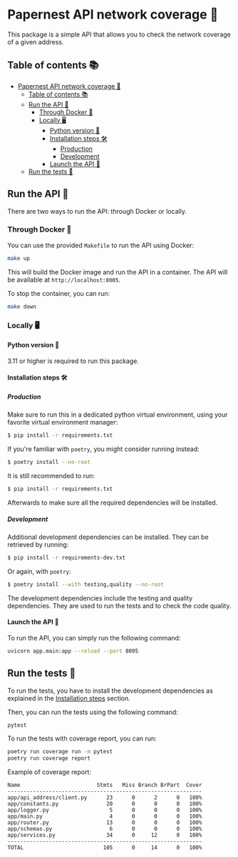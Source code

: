 # Papernest API network coverage 📡
This package is a simple API that allows you to check the network coverage of a given address.

## Table of contents 📚

- [Papernest API network coverage 📡](#papernest-api-network-coverage-)
  - [Table of contents 📚](#table-of-contents-)
  - [Run the API 🚀](#run-the-api-)
    - [Through Docker 🐳](#through-docker-)
    - [Locally 🖥️](#locally-️)
      - [Python version 🐍](#python-version-)
      - [Installation steps 🛠️](#installation-steps-️)
        - [Production](#production)
        - [Development](#development)
      - [Launch the API 🚀](#launch-the-api-)
  - [Run the tests 🧪](#run-the-tests-)

## Run the API 🚀
There are two ways to run the API: through Docker or locally.

### Through Docker 🐳
You can use the provided `Makefile` to run the API using Docker:
```bash
make up
```
This will build the Docker image and run the API in a container. The API will be available at `http://localhost:8005`.

To stop the container, you can run:
```bash
make down
```

### Locally 🖥️
#### Python version 🐍
3.11 or higher is required to run this package.

#### Installation steps 🛠️

##### Production
Make sure to run this in a dedicated python virtual environment, using your favorite virtual
environment manager:
```bash
$ pip install -r requirements.txt
```
If you're familiar with `poetry`, you might consider running instead:
```bash
$ poetry install --no-root
```
It is still recommended to run:
```bash
$ pip install -r requirements.txt
```
Afterwards to make sure all the required dependencies will be installed.

##### Development
Additional development dependencies can be installed. They can be retrieved by running:
```bash
$ pip install -r requirements-dev.txt
```
Or again, with `poetry`:
```bash
$ poetry install --with testing,quality --no-root
```
The development dependencies include the testing and quality dependencies. They are used to run the 
tests and to check the code quality.

#### Launch the API 🚀
To run the API, you can simply run the following command:
```bash
uvicorn app.main:app --reload --port 8005
```

## Run the tests 🧪
To run the tests, you have to install the development dependencies as explained in the [Installation steps](#installation-steps-️) section.

Then, you can run the tests using the following command:
```bash
pytest
```

To run the tests with coverage report, you can run:
```bash
poetry run coverage run -m pytest
poetry run coverage report
```

Example of coverage report:
```
Name                        Stmts   Miss Branch BrPart  Cover
-------------------------------------------------------------
app/api_address/client.py      23      0      2      0   100%
app/constants.py               20      0      0      0   100%
app/logger.py                   5      0      0      0   100%
app/main.py                     4      0      0      0   100%
app/router.py                  13      0      0      0   100%
app/schemas.py                  6      0      0      0   100%
app/services.py                34      0     12      0   100%
-------------------------------------------------------------
TOTAL                         105      0     14      0   100%
```
